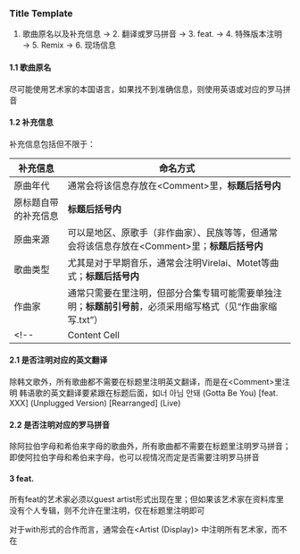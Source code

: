 ### Title Template

1. 歌曲原名以及补充信息 → 2. 翻译或罗马拼音 → 3. feat. → 4. 特殊版本注明 → 5. Remix → 6. 现场信息

#### 1.1 歌曲原名

尽可能使用艺术家的本国语言，如果找不到准确信息，则使用英语或对应的罗马拼音

#### 1.2 补充信息

补充信息包括但不限于：

| 补充信息  | 命名方式 |
| ------------- | ------------- |
| 原曲年代  | 通常会将该信息存放在\<Comment\>里，**标题后括号内**  |
| 原标题自带的补充信息  | **标题后括号内**  |
| 原曲来源  | 可以是地区、原歌手（非作曲家）、民族等等，但通常会将该信息存放在\<Comment\>里；**标题后括号内**  |
| 歌曲类型  | 尤其是对于早期音乐，通常会注明Virelai、Motet等曲式；**标题后括号内**  |
| 作曲家  | 通常只需要在<Composer>里注明，但部分合集专辑可能需要单独注明；**标题前引号前**，必须采用缩写格式（见“作曲家缩写.txt”）  |
<!-- | Content Cell  | Content Cell  | -->

#### 2.1 是否注明对应的英文翻译

除韩文歌外，所有歌曲都不需要在标题里注明英文翻译，而是在\<Comment\>里注明
韩语歌的英文翻译要紧跟在标题后面，如너 아님 안돼 (Gotta Be You) [feat. XXX] (Unplugged Version) [Rearranged] (Live)

#### 2.2 是否注明对应的罗马拼音

除阿拉伯字母和希伯来字母的歌曲外，所有歌曲都不需要在标题里注明罗马拼音；即使阿拉伯字母和希伯来字母，也可以视情况而定是否需要注明罗马拼音

#### 3 feat.

所有feat的艺术家必须以guest artist形式出现在<Artists>里；但如果该艺术家在资料库里没有个人专辑，则不允许在<Artists>里注明，仅在标题里注明即可

对于with形式的合作而言，通常会在<Artist (Display)> 中注明所有艺术家，而不在<Title>注明；如果被with的艺术家在资料库里没有个人专辑，那么可以暂时将其在<Title>标注为feat的艺术家，而<Artist (Display) >只保留主要艺术家

#### 4 特殊版本

如Alternative Version、Unplugged Version、Instrumental、Radio Cut、Deezer Session

Album Version不允许出现在录音室全长专辑里的任一单曲<Title>里，因此对应的单曲版本需要注明Single Version或Radio Cut/Edit

Special Track、Bonus Track等加曲信息不允许出现在<Title>里，而是在<Grouping>里单独注明，信息尽可能准确齐全（如Japanese Bonus Track)

#### 5 Remix

Remix约定俗成的命名规范为 XXX Remix；当Remix没有标注Remixer的时候，这时候Remix信息视作特殊版本信息

#### 6 现场信息（注意逗号）

现场信息格式1：Live at 具体地点（如柏林大教堂）或者活动名称（如异教民谣节庆）或者巡演名称（如我Play世界巡回）, 城市或国家（仅当不知道城市时使用国家）或年份（仅当不知道国家时使用年份）, 日期（格式为03/13/1996）
  
现场信息格式2：Live at 具体地点（如柏林大教堂）或者活动名称（如异教民谣节庆）或者巡演名称（如我Play世界巡回），年份或日期
  
现场信息格式3：Live in 城市或国家（仅当不知道城市时使用国家），年份或日期
  
现场信息格式4：Live in 年份
